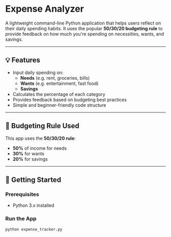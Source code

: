 # Expense Analyzer

A lightweight command-line Python application that helps users reflect on their daily spending habits. It uses the popular **50/30/20 budgeting rule** to provide feedback on how much you're spending on necessities, wants, and savings.

---

## 💡 Features

- Input daily spending on:
  - **Needs** (e.g. rent, groceries, bills)
  - **Wants** (e.g. entertainment, fast food)
  - **Savings**
- Calculates the percentage of each category
- Provides feedback based on budgeting best practices
- Simple and beginner-friendly code structure

---

## 🧠 Budgeting Rule Used

This app uses the **50/30/20 rule**:
- **50%** of income for needs
- **30%** for wants
- **20%** for savings

---

## 🚀 Getting Started

### Prerequisites
- Python 3.x installed

### Run the App
```bash
python expense_tracker.py
